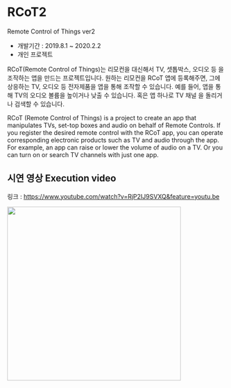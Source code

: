 # RCoT2
Remote Control of Things ver2

* 개발기간 : 2019.8.1 ~ 2020.2.2
* 개인 프로젝트

RCoT(Remote Control of Things)는 리모컨을 대신해서 TV, 셋톱박스, 오디오 등
을 조작하는 앱을 만드는 프로젝트입니다. 원하는 리모컨을 RCoT 앱에 등록해주면, 
그에 상응하는 TV, 오디오 등 전자제품을 앱을 통해 조작할 수 있습니다. 예를 들어, 
앱을 통해 TV의 오디오 볼륨을 높이거나 낮출 수 있습니다. 혹은 앱 하나로 TV 채널
을 돌리거나 검색할 수 있습니다. 

RCoT (Remote Control of Things) is a project to create an app that manipulates TVs, set-top boxes and audio on behalf of Remote Controls. 
If you register the desired remote control with the RCoT app, you can operate corresponding electronic products such as TV and audio through the app. 
For example, an app can raise or lower the volume of audio on a TV. Or you can turn on or search TV channels with just one app.

## 시연 영상 Execution video
링크 : https://www.youtube.com/watch?v=RjP2IJ9SVXQ&feature=youtu.be
<div>
  <img width="400" src="https://user-images.githubusercontent.com/39071676/77817578-3ff9b900-710f-11ea-9c8e-8c1525327f87.PNG">
</div>
